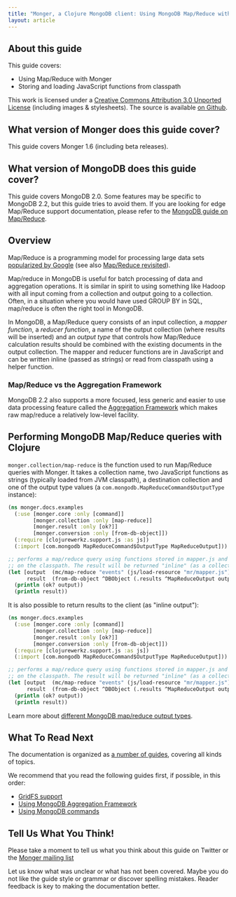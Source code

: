 ```yaml
---
title: "Monger, a Clojure MongoDB client: Using MongoDB Map/Reduce with Clojure"
layout: article
---
```


## About this guide

This guide covers:

 * Using Map/Reduce with Monger
 * Storing and loading JavaScript functions from classpath


This work is licensed under a <a rel="license" href="http://creativecommons.org/licenses/by/3.0/">Creative Commons Attribution 3.0 Unported License</a> (including images & stylesheets). The source is available [on Github](https://github.com/clojurewerkz/monger.docs).


## What version of Monger does this guide cover?

This guide covers Monger 1.6 (including beta releases).


## What version of MongoDB does this guide cover?

This guide covers MongoDB 2.0. Some features may be specific to MongoDB 2.2, but this guide tries to avoid them. If you are looking for
edge Map/Reduce support documentation, please refer to the [MongoDB guide on Map/Reduce](http://www.mongodb.org/display/DOCS/MapReduce).


## Overview

Map/Reduce is a programming model for processing large data sets
[popularized by
Google](http://research.google.com/archive/mapreduce.html) (see also
[Map/Reduce
revisited](http://userpages.uni-koblenz.de/~laemmel/MapReduce/paper.pdf)).

Map/reduce in MongoDB is useful for batch processing of data and
aggregation operations. It is similar in spirit to using something
like Hadoop with all input coming from a collection and output going
to a collection. Often, in a situation where you would have used GROUP
BY in SQL, map/reduce is often the right tool in MongoDB.

In MongoDB, a Map/Reduce query consists of an input collection, a
*mapper function*, a *reducer function*, a name of the output
collection (where results will be inserted) and an *output type* that
controls how Map/Reduce calculation results should be combined with
the existing documents in the output collection. The mapper and
reducer functions are in JavaScript and can be written inline (passed
as strings) or read from classpath using a helper function.


### Map/Reduce vs the Aggregation Framework

MongoDB 2.2 also supports a more focused, less generic and easier to
use data processing feature called the [Aggregation
Framework](/articles/aggregation.html) which makes raw map/reduce a
relatively low-level facility.


## Performing MongoDB Map/Reduce queries with Clojure

`monger.collection/map-reduce` is the function used to run Map/Reduce
queries with Monger. It takes a collection name, two JavaScript
functions as strings (typically loaded from JVM classpath), a
destination collection and one of the output type values (a
`com.mongodb.MapReduceCommand$OutputType` instance):

``` clojure
(ns monger.docs.examples
  (:use [monger.core :only [command]]
        [monger.collection :only [map-reduce]]
        [monger.result :only [ok?]]
        [monger.conversion :only [from-db-object]])
  (:require [clojurewerkz.support.js :as js])
  (:import [com.mongodb MapReduceCommand$OutputType MapReduceOutput]))

;; performs a map/reduce query using functions stored in mapper.js and reducer.js
;; on the classpath. The result will be returned "inline" (as a collection of documents back to the client).
(let [output  (mc/map-reduce "events" (js/load-resource "mr/mapper.js") (js/load-resource "mr/reducer.js") "map_reduce_results" MapReduceCommand$OutputType/MERGE {})
      result  (from-db-object ^DBObject (.results ^MapReduceOutput output) true))]
  (println (ok? output))
  (println result))
```

It is also possible to return results to the client (as "inline output"):

``` clojure
(ns monger.docs.examples
  (:use [monger.core :only [command]]
        [monger.collection :only [map-reduce]]
        [monger.result :only [ok?]]
        [monger.conversion :only [from-db-object]])
  (:require [clojurewerkz.support.js :as js])
  (:import [com.mongodb MapReduceCommand$OutputType MapReduceOutput]))

;; performs a map/reduce query using functions stored in mapper.js and reducer.js
;; on the classpath. The result will be returned "inline" (as a collection of documents back to the client).
(let [output  (mc/map-reduce "events" (js/load-resource "mr/mapper.js") (js/load-resource "mr/reducer.js") nil MapReduceCommand$OutputType/INLINE {})
      result  (from-db-object ^DBObject (.results ^MapReduceOutput output) true))]
  (println (ok? output))
  (println result))
```

Learn more about [different MongoDB map/reduce output types](http://docs.mongodb.org/manual/core/map-reduce/).

## What To Read Next

The documentation is organized as [a number of guides](/articles/guides.html), covering all kinds of topics.

We recommend that you read the following guides first, if possible, in this order:

 * [GridFS support](/articles/gridfs.html)
 * [Using MongoDB Aggregation Framework](/articles/aggregation.html)
 * [Using MongoDB commands](/articles/commands.html)


## Tell Us What You Think!

Please take a moment to tell us what you think about this guide on Twitter or the [Monger mailing list](https://groups.google.com/forum/#!forum/clojure-mongodb)

Let us know what was unclear or what has not been covered. Maybe you do not like the guide style or grammar or discover spelling mistakes. Reader feedback is key to making the documentation better.
